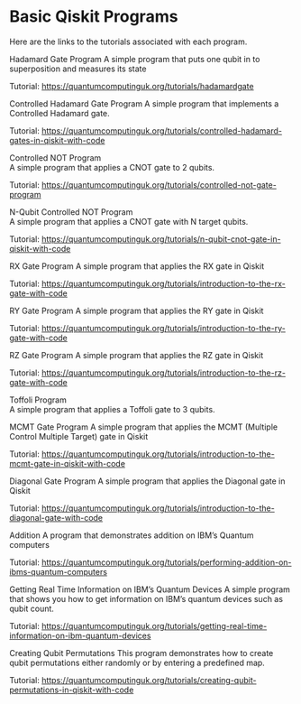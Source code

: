 # Basic Qiskit Programs

Here are the links to the tutorials associated with each program. 

Hadamard Gate Program 
A simple program that puts one qubit in to superposition and measures its state 

Tutorial: https://quantumcomputinguk.org/tutorials/hadamardgate

Controlled Hadamard Gate Program 
A simple program that implements a Controlled Hadamard gate.  

Tutorial: https://quantumcomputinguk.org/tutorials/controlled-hadamard-gates-in-qiskit-with-code

Controlled NOT Program  
A simple program that applies a CNOT gate to 2 qubits.  

Tutorial: https://quantumcomputinguk.org/tutorials/controlled-not-gate-program

N-Qubit Controlled NOT Program  
A simple program that applies a CNOT gate with N target qubits.  

Tutorial: https://quantumcomputinguk.org/tutorials/n-qubit-cnot-gate-in-qiskit-with-code

RX Gate Program
A simple program that applies the RX gate in Qiskit

Tutorial: https://quantumcomputinguk.org/tutorials/introduction-to-the-rx-gate-with-code

RY Gate Program
A simple program that applies the RY gate in Qiskit

Tutorial: https://quantumcomputinguk.org/tutorials/introduction-to-the-ry-gate-with-code

RZ Gate Program
A simple program that applies the RZ gate in Qiskit

Tutorial: https://quantumcomputinguk.org/tutorials/introduction-to-the-rz-gate-with-code

Toffoli Program  
A simple program that applies a Toffoli gate to 3 qubits.  

MCMT Gate Program 
A simple program that applies the MCMT (Multiple Control Multiple Target) gate in Qiskit

Tutorial: https://quantumcomputinguk.org/tutorials/introduction-to-the-mcmt-gate-in-qiskit-with-code

Diagonal Gate Program 
A simple program that applies the Diagonal gate in Qiskit

Tutorial: https://quantumcomputinguk.org/tutorials/introduction-to-the-diagonal-gate-with-code

Addition 
A program that demonstrates addition on IBM’s Quantum computers 

Tutorial: https://quantumcomputinguk.org/tutorials/performing-addition-on-ibms-quantum-computers

Getting Real Time Information on IBM’s Quantum Devices 
A simple program that shows you how to get information on IBM’s quantum devices such as qubit count. 

Tutorial: https://quantumcomputinguk.org/tutorials/getting-real-time-information-on-ibm-quantum-devices

Creating Qubit Permutations
This program demonstrates how to create qubit permutations either randomly or by entering a predefined map. 

Tutorial: https://quantumcomputinguk.org/tutorials/creating-qubit-permutations-in-qiskit-with-code